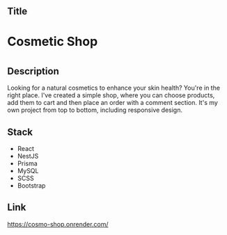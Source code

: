 ## Title

<h1>Cosmetic Shop<h1>

## Description

Looking for a natural cosmetics to enhance your skin health? You're in the right place.
I've created a simple shop, where you can choose products, add them to cart and then place an order with a comment section.
It's my own project from top to bottom, including responsive design. 

## Stack

 - React
 - NestJS
 - Prisma
 - MySQL
 - SCSS
 - Bootstrap

 ## Link

https://cosmo-shop.onrender.com/